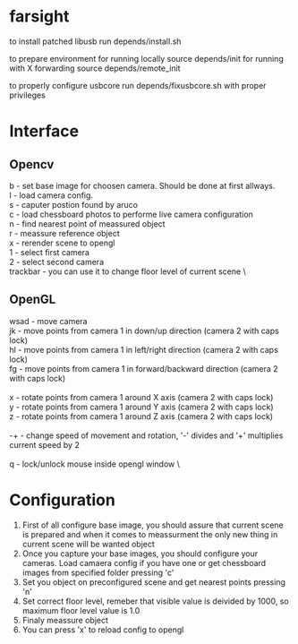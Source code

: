 # farsight

to install patched libusb run depends/install.sh

to prepare environment for running locally source depends/init
for running with X forwarding source depends/remote_init

to properly configure usbcore run depends/fixusbcore.sh with proper privileges

# Interface
## Opencv
 b - set base image for choosen camera. Should be done at first allways. \
 l - load camera config. \
 s - caputer postion found by aruco \
 c - load chessboard photos to performe live camera configuration \
 n - find nearest point of meassured object \
 r - meassure reference object \
 x - rerender scene to opengl \
 1 - select first camera \
 2 - select second camera \
 trackbar - you can use it to change floor level of current scene \

## OpenGL
 wsad - move camera \
 jk - move points from camera 1 in down/up direction (camera 2 with caps lock) \
 hl - move points from camera 1 in left/right direction (camera 2 with caps lock) \
 fg - move points from camera 1 in forward/backward direction (camera 2 with caps lock) \
 \
 x - rotate points from camera 1 around X axis (camera 2 with caps lock) \
 y - rotate points from camera 1 around Y axis (camera 2 with caps lock) \
 z - rotate points from camera 1 around Z axis (camera 2 with caps lock) \
 \
 -\+ - change speed of movement and rotation, '-' divides and '+' multiplies  current speed by 2 \
 \
 q - lock/unlock mouse inside opengl window \

# Configuration
1. First of all configure base image, you should assure that current scene is prepared and when it comes to meassurment the only new thing in current scene will be wanted object
2. Once you capture your base images, you should configure your cameras. Load camaera config if you have one or get chessboard images from specified folder pressing 'c'
3. Set you object on preconfigured scene and get nearest points pressing 'n'
4. Set correct floor level, remeber that visible value is deivided by 1000, so maximum floor level value is 1.0
5. Finaly meassure object
6. You can press 'x' to reload config to opengl
